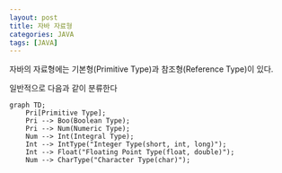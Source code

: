 ```yaml
---
layout: post
title: 자바 자료형
categories: JAVA
tags: [JAVA]
---
```

자바의 자료형에는 기본형(Primitive Type)과 참조형(Reference Type)이 있다.

일반적으로 다음과 같이 분류한다
```mermaid
graph TD;
    Pri[Primitive Type];
    Pri --> Boo(Boolean Type);
    Pri --> Num(Numeric Type);
    Num --> Int(Integral Type);
    Int --> IntType("Integer Type(short, int, long)");
    Int --> Float("Floating Point Type(float, double)");
    Num --> CharType("Character Type(char)");
```